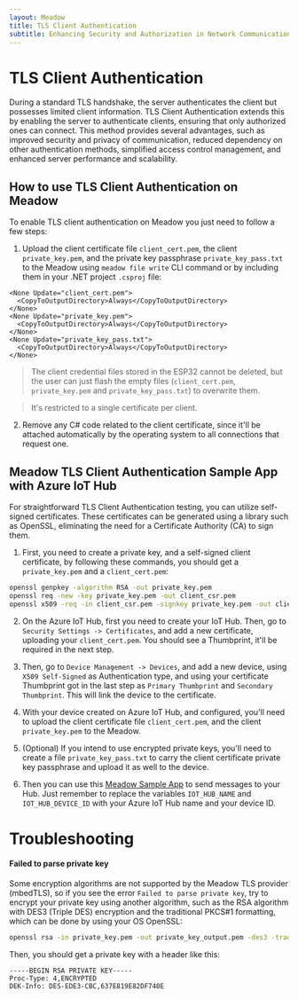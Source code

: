 ```yaml
---
layout: Meadow
title: TLS Client Authentication
subtitle: Enhancing Security and Authorization in Network Communication
---
```


# TLS Client Authentication

During a standard TLS handshake, the server authenticates the client but possesses limited client information. TLS Client Authentication extends this by enabling the server to authenticate clients, ensuring that only authorized ones can connect. This method provides several advantages, such as improved security and privacy of communication, reduced dependency on other authentication methods, simplified access control management, and enhanced server performance and scalability.

## How to use TLS Client Authentication on Meadow

To enable TLS client authentication on Meadow you just need to follow a few steps:

1. Upload the client certificate file `client_cert.pem`, the client `private_key.pem`, and the private key passphrase `private_key_pass.txt` to the Meadow using `meadow file write` CLI command or by including them in your .NET project `.csproj` file:

```
<None Update="client_cert.pem">
  <CopyToOutputDirectory>Always</CopyToOutputDirectory>
</None>
<None Update="private_key.pem">
  <CopyToOutputDirectory>Always</CopyToOutputDirectory>
</None>
<None Update="private_key_pass.txt">
  <CopyToOutputDirectory>Always</CopyToOutputDirectory>
</None>
```

> The client credential files stored in the ESP32 cannot be deleted, but the user can just flash the empty files (`client_cert.pem`, `private_key.pem` and `private_key_pass.txt`) to overwrite them.

> It's restricted to a single certificate per client.

2. Remove any C# code related to the client certificate, since it'll be attached automatically by the operating system to all connections that request one.

## Meadow TLS Client Authentication Sample App with Azure IoT Hub

For straightforward TLS Client Authentication testing, you can utilize self-signed certificates. These certificates can be generated using a library such as OpenSSL, eliminating the need for a Certificate Authority (CA) to sign them.

1. First, you need to create a private key, and a self-signed client certificate, by following these commands, you should get a `private_key.pem` and a `client_cert.pem`:

```bash
openssl genpkey -algorithm RSA -out private_key.pem
openssl req -new -key private_key.pem -out client_csr.pem
openssl x509 -req -in client_csr.pem -signkey private_key.pem -out client_cert.pem
```

2. On the Azure IoT Hub, first you need to create your IoT Hub. Then, go to `Security Settings -> Certificates`, and add a new certificate, uploading your `client_cert.pem`. You should see a Thumbprint, it'll be required in the next step.

3. Then, go to `Device Management -> Devices`, and add a new device, using `X509 Self-Signed` as Authentication type, and using your certificate Thumbprint got in the last step as `Primary Thumbprint` and `Secondary Thumbprint`. This will link the device to the certificate.

4. With your device created on Azure IoT Hub, and configured, you'll need to upload the client certificate file `client_cert.pem`, and the client `private_key.pem` to the Meadow.

5. (Optional) If you intend to use encrypted private keys, you'll need to create a file `private_key_pass.txt` to carry the client certificate private key passphrase and upload it as well to the device.

6. Then you can use this [Meadow Sample App](https://github.com/WildernessLabs/Meadow.Core.Samples/blob/main/Source/OS/TLS_Client_Authentication/MeadowApp.cs) to send messages to your Hub. Just remember to replace the variables `IOT_HUB_NAME` and `IOT_HUB_DEVICE_ID` with your Azure IoT Hub name and your device ID.

# Troubleshooting
#### Failed to parse private key
Some encryption algorithms are not supported by the Meadow TLS provider (mbedTLS), so if you see the error `Failed to parse private key`, try to encrypt your private key using another algorithm, such as the RSA algorithm with DES3 (Triple DES) encryption and the traditional PKCS#1 formatting, which can be done by using your OS OpenSSL:

```bash
openssl rsa -in private_key.pem -out private_key_output.pem -des3 -traditional
```

Then, you should get a private key with a header like this:
```
-----BEGIN RSA PRIVATE KEY-----
Proc-Type: 4,ENCRYPTED
DEK-Info: DES-EDE3-CBC,637E819E82DF740E
```